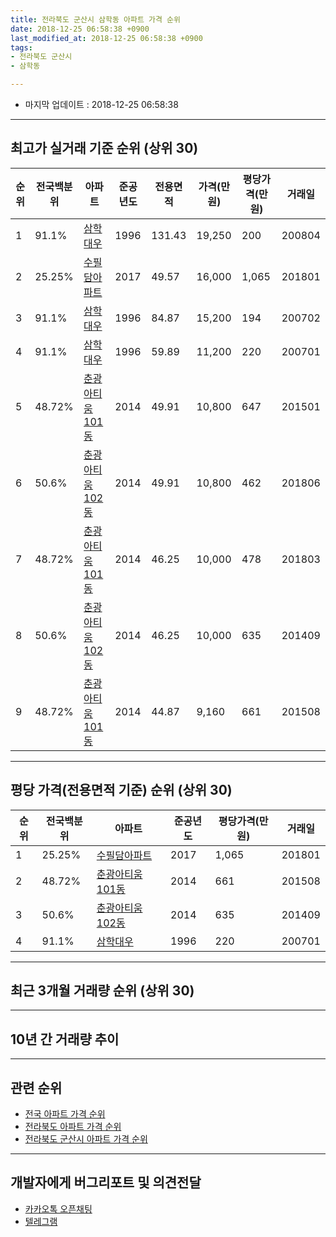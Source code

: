 ```yaml
---
title: 전라북도 군산시 삼학동 아파트 가격 순위
date: 2018-12-25 06:58:38 +0900
last_modified_at: 2018-12-25 06:58:38 +0900
tags:
- 전라북도 군산시
- 삼학동

---
```


* 마지막 업데이트 : 2018-12-25 06:58:38

---

## 최고가 실거래 기준 순위 (상위 30)


|순위|전국백분위|아파트|준공년도|전용면적|가격(만원)|평당가격(만원)|거래일|
|---|---|---|---|---|---|---|---|
|1|91.1%|[삼학대우](https://search.naver.com/search.naver?query=%EC%A0%84%EB%9D%BC%EB%B6%81%EB%8F%84+%EA%B5%B0%EC%82%B0%EC%8B%9C+%EC%82%BC%ED%95%99%EB%8F%99+%EC%82%BC%ED%95%99%EB%8C%80%EC%9A%B0)|1996|131.43|19,250|200|200804|
|2|25.25%|[수필담아파트](https://search.naver.com/search.naver?query=%EC%A0%84%EB%9D%BC%EB%B6%81%EB%8F%84+%EA%B5%B0%EC%82%B0%EC%8B%9C+%EC%82%BC%ED%95%99%EB%8F%99+%EC%88%98%ED%95%84%EB%8B%B4%EC%95%84%ED%8C%8C%ED%8A%B8)|2017|49.57|16,000|1,065|201801|
|3|91.1%|[삼학대우](https://search.naver.com/search.naver?query=%EC%A0%84%EB%9D%BC%EB%B6%81%EB%8F%84+%EA%B5%B0%EC%82%B0%EC%8B%9C+%EC%82%BC%ED%95%99%EB%8F%99+%EC%82%BC%ED%95%99%EB%8C%80%EC%9A%B0)|1996|84.87|15,200|194|200702|
|4|91.1%|[삼학대우](https://search.naver.com/search.naver?query=%EC%A0%84%EB%9D%BC%EB%B6%81%EB%8F%84+%EA%B5%B0%EC%82%B0%EC%8B%9C+%EC%82%BC%ED%95%99%EB%8F%99+%EC%82%BC%ED%95%99%EB%8C%80%EC%9A%B0)|1996|59.89|11,200|220|200701|
|5|48.72%|[춘광아티움101동](https://search.naver.com/search.naver?query=%EC%A0%84%EB%9D%BC%EB%B6%81%EB%8F%84+%EA%B5%B0%EC%82%B0%EC%8B%9C+%EC%82%BC%ED%95%99%EB%8F%99+%EC%B6%98%EA%B4%91%EC%95%84%ED%8B%B0%EC%9B%80101%EB%8F%99)|2014|49.91|10,800|647|201501|
|6|50.6%|[춘광아티움102동](https://search.naver.com/search.naver?query=%EC%A0%84%EB%9D%BC%EB%B6%81%EB%8F%84+%EA%B5%B0%EC%82%B0%EC%8B%9C+%EC%82%BC%ED%95%99%EB%8F%99+%EC%B6%98%EA%B4%91%EC%95%84%ED%8B%B0%EC%9B%80102%EB%8F%99)|2014|49.91|10,800|462|201806|
|7|48.72%|[춘광아티움101동](https://search.naver.com/search.naver?query=%EC%A0%84%EB%9D%BC%EB%B6%81%EB%8F%84+%EA%B5%B0%EC%82%B0%EC%8B%9C+%EC%82%BC%ED%95%99%EB%8F%99+%EC%B6%98%EA%B4%91%EC%95%84%ED%8B%B0%EC%9B%80101%EB%8F%99)|2014|46.25|10,000|478|201803|
|8|50.6%|[춘광아티움102동](https://search.naver.com/search.naver?query=%EC%A0%84%EB%9D%BC%EB%B6%81%EB%8F%84+%EA%B5%B0%EC%82%B0%EC%8B%9C+%EC%82%BC%ED%95%99%EB%8F%99+%EC%B6%98%EA%B4%91%EC%95%84%ED%8B%B0%EC%9B%80102%EB%8F%99)|2014|46.25|10,000|635|201409|
|9|48.72%|[춘광아티움101동](https://search.naver.com/search.naver?query=%EC%A0%84%EB%9D%BC%EB%B6%81%EB%8F%84+%EA%B5%B0%EC%82%B0%EC%8B%9C+%EC%82%BC%ED%95%99%EB%8F%99+%EC%B6%98%EA%B4%91%EC%95%84%ED%8B%B0%EC%9B%80101%EB%8F%99)|2014|44.87|9,160|661|201508|


---

## 평당 가격(전용면적 기준) 순위 (상위 30)


|순위|전국백분위|아파트|준공년도|평당가격(만원)|거래일|
|---|---|---|---|---|---|
|1|25.25%|[수필담아파트](https://search.naver.com/search.naver?query=%EC%A0%84%EB%9D%BC%EB%B6%81%EB%8F%84+%EA%B5%B0%EC%82%B0%EC%8B%9C+%EC%82%BC%ED%95%99%EB%8F%99+%EC%88%98%ED%95%84%EB%8B%B4%EC%95%84%ED%8C%8C%ED%8A%B8)|2017|1,065|201801|
|2|48.72%|[춘광아티움101동](https://search.naver.com/search.naver?query=%EC%A0%84%EB%9D%BC%EB%B6%81%EB%8F%84+%EA%B5%B0%EC%82%B0%EC%8B%9C+%EC%82%BC%ED%95%99%EB%8F%99+%EC%B6%98%EA%B4%91%EC%95%84%ED%8B%B0%EC%9B%80101%EB%8F%99)|2014|661|201508|
|3|50.6%|[춘광아티움102동](https://search.naver.com/search.naver?query=%EC%A0%84%EB%9D%BC%EB%B6%81%EB%8F%84+%EA%B5%B0%EC%82%B0%EC%8B%9C+%EC%82%BC%ED%95%99%EB%8F%99+%EC%B6%98%EA%B4%91%EC%95%84%ED%8B%B0%EC%9B%80102%EB%8F%99)|2014|635|201409|
|4|91.1%|[삼학대우](https://search.naver.com/search.naver?query=%EC%A0%84%EB%9D%BC%EB%B6%81%EB%8F%84+%EA%B5%B0%EC%82%B0%EC%8B%9C+%EC%82%BC%ED%95%99%EB%8F%99+%EC%82%BC%ED%95%99%EB%8C%80%EC%9A%B0)|1996|220|200701|


---

## 최근 3개월 거래량 순위 (상위 30)


<div style="width:100%;">
    <canvas id="deal_count_ranking" height="250"></canvas>
</div>


<script>
new Chart(document.getElementById("deal_count_ranking"), {
    type: 'horizontalBar',
    data: {
        labels: ['삼학대우'],
        datasets: [{
            label: '실거래 수',
            data: [7],
            borderColor: "rgba(255, 0, 128, 1)",
            backgroundColor: "rgba(255, 0, 128, 0.5)",
            fill: false,
        }]
    },
    options: {
        responsive: true,
        title: {
            display: true,
            text: '최근 3개월 거래량 순위'
        },
        tooltips: {
            mode: 'index',
            intersect: false,
            callbacks: {
                title: function(tooltipItems, data) {
                    return "실거래 수:";
                },
                label: function(tooltipItem, data) {
                    return data.labels[tooltipItem.index] + ": " + tooltipItem.xLabel;
                }
            }
        },
        hover: {
            mode: 'nearest',
            intersect: true
        },
        scales: {
            xAxes: [{
                display: true,
                scaleLabel: {
                    display: true,
                    labelString: '실거래 수'
                },
                ticks: {
                    suggestedMin: 0,
                }
            }],
            yAxes: [{
                display: true,
                ticks: {
                    autoSkip: false,
                    callback: function(value, index, values) {
                        if (value.length > 15)
                            return value.substr(0, 13) + "...";
                        else
                            return value;
                    }
                },
                scaleLabel: {
                    display: false,
                }
            }]
        }
    }
});

</script>


---

## 10년 간 거래량 추이


<div style="width:100%;">
    <canvas id="deal_progress" height="250"></canvas>
</div>

<script>
new Chart(document.getElementById("deal_progress"), {
    type: 'line',
    data: {
        labels: ['200812','200901','200902','200903','200904','200905','200906','200907','200908','200909','200910','200911','200912','201001','201002','201003','201004','201005','201006','201007','201008','201009','201010','201011','201012','201101','201102','201103','201104','201105','201106','201107','201108','201109','201110','201111','201112','201201','201202','201203','201204','201205','201206','201207','201208','201209','201210','201211','201212','201301','201302','201303','201304','201305','201306','201307','201308','201309','201310','201311','201312','201401','201402','201403','201404','201405','201406','201407','201408','201409','201410','201411','201412','201501','201502','201503','201504','201505','201506','201507','201508','201509','201510','201511','201512','201601','201602','201603','201604','201605','201606','201607','201608','201609','201610','201611','201612','201701','201702','201703','201704','201705','201706','201707','201708','201709','201710','201711','201712','201801','201802','201803','201804','201805','201806','201807','201808','201809','201810','201811','201812'],
        datasets: [{
            label: '실거래 수',
            pointRadius: 1,
            data: [0, 2, 3, 4, 5, 5, 1, 3, 3, 5, 2, 1, 1, 1, 3, 0, 2, 2, 2, 2, 1, 0, 4, 3, 3, 5, 6, 3, 2, 2, 4, 4, 4, 1, 0, 0, 3, 0, 1, 5, 0, 2, 0, 3, 0, 1, 0, 1, 0, 2, 1, 1, 1, 2, 1, 1, 0, 0, 3, 1, 1, 1, 1, 0, 0, 1, 2, 2, 0, 20, 10, 4, 0, 4, 2, 8, 5, 3, 0, 0, 4, 0, 0, 2, 2, 0, 0, 1, 1, 0, 2, 2, 1, 2, 0, 0, 0, 1, 2, 0, 1, 1, 0, 4, 1, 0, 0, 1, 1, 2, 1, 1, 2, 5, 2, 2, 0, 0, 5, 1, 1],
            borderColor: "rgba(255, 201, 14, 1)",
            backgroundColor: "rgba(255, 201, 14, 0.5)",
            fill: true,
        }]
    },
    options: {
        responsive: true,
        title: {
            display: true,
            text: '10년간 거래량 추이'
        },
        tooltips: {
            mode: 'index',
            intersect: false,
        },
        hover: {
            mode: 'nearest',
            intersect: true
        },
        scales: {
            xAxes: [{
                display: true,
                scaleLabel: {
                    display: true,
                    labelString: '년/월'
                }
            }],
            yAxes: [{
                display: true,
                ticks: {
                    suggestedMin: 0,
                },
                scaleLabel: {
                    display: true,
                    labelString: '실거래 수'
                }
            }]
        }
    }
});

</script>


---

## 관련 순위

- [전국 아파트 가격 순위](https://inasie.github.io/apt-ranking/전국)
- [전라북도 아파트 가격 순위](https://inasie.github.io/apt-ranking/전라북도)
- [전라북도 군산시 아파트 가격 순위](https://inasie.github.io/apt-ranking/전라북도-군산시)


---

## 개발자에게 버그리포트 및 의견전달

- [카카오톡 오픈채팅](https://open.kakao.com/o/gLJUAP4)
- [텔레그램](https://t.me/inasie)

